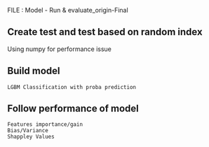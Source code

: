 

FILE : Model - Run & evaluate_origin-Final

## Create test and test based on random index

Using numpy for performance issue

## Build model
    LGBM Classification with proba prediction


## Follow performance of model
    Features importance/gain
    Bias/Variance
    Shappley Values

